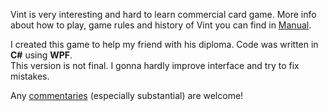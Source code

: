 
Vint is very interesting and hard to learn commercial card game. More info about how to play, game rules and history of Vint 
you can find in <a href="https://github.com/Altav1sta/Vint/blob/master/Manual.pdf">Manual</a>.

I created this game to help my friend with his diploma. Code was written in <b>C#</b> using <b>WPF</b>.<br/>
This version is not final. I gonna hardly improve interface and try to fix mistakes.

Any <a href="https://github.com/Altav1sta/Vint/issues/1">commentaries</a> (especially substantial) are welcome!




